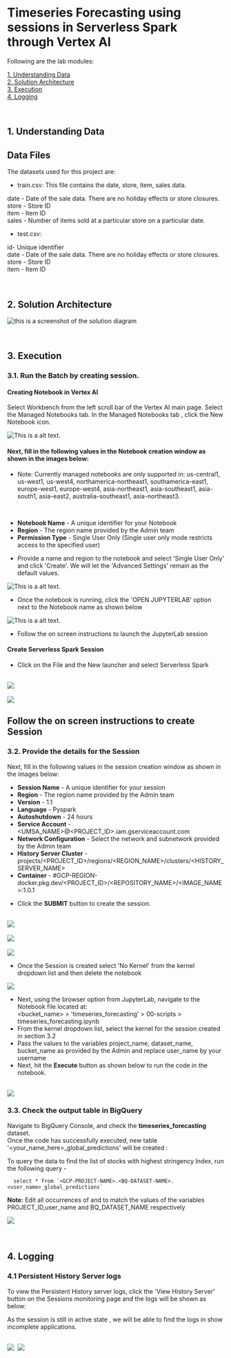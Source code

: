 # Timeseries Forecasting using sessions in Serverless Spark through Vertex AI



Following are the lab modules:

[1. Understanding Data](06a_timeseries_forecasting_vertex_ai_notebook_execution.md#1-understanding-data)<br>
[2. Solution Architecture](06a_timeseries_forecasting_vertex_ai_notebook_execution.md#2-solution-architecture)<br>
[3. Execution](06a_timeseries_forecasting_vertex_ai_notebook_execution.md#3-execution)<br>
[4. Logging](06a_timeseries_forecasting_vertex_ai_notebook_execution.md#4-logging)<br>

<br>

## 1. Understanding Data

## Data Files
The datasets used for this project are:

- train.csv: This file contains the date, store, item, sales data.

date - Date of the sale data. There are no holiday effects or store closures.<br>
store - Store ID<br>
item - Item ID<br>
sales - Number of items sold at a particular store on a particular date.<br>

- test.csv:

id- Unique identifier<br>
date - Date of the sale data. There are no holiday effects or store closures.<br>
store - Store ID<br>
item - Item ID

<br>

## 2. Solution Architecture


![this is a screenshot of the solution diagram](../images/Flow_of_Resources.png)


<br>

## 3. Execution

### 3.1. Run the Batch by creating session.

#### Creating Notebook in Vertex AI
Select Workbench from the left scroll bar of the Vertex AI main page.
Select the Managed Notebooks tab.
In the Managed Notebooks tab , click the New Notebook icon.

![This is a alt text.](../images/session6.png "Architectural Diagram.")

#### Next, fill in the following values in the Notebook creation window as shown in the images below:

- Note: Currently managed notebooks are only supported in: us-central1, us-west1, us-west4, northamerica-northeast1, southamerica-east1, europe-west1, europe-west4, asia-northeast1, asia-southeast1, asia-south1, asia-east2, australia-southeast1, asia-northeast3.
 
<br>

- **Notebook Name**   - A unique identifier for your Notebook
- **Region**     - The region name provided by the Admin team
- **Permission Type**    - Single User Only (Single user only mode restricts access to the specified user)

 * Provide a name and region to the notebook and select 'Single User Only' and click 'Create'. We will let the 'Advanced Settings' remain as the default values.

![This is a alt text.](../images/session7.png "Architectural Diagram.")


 * Once the notebook is running, click the 'OPEN JUPYTERLAB' option next to the Notebook name as shown below

 ![This is a alt text.](../images/session8.png)

* Follow the on screen instructions to launch the JupyterLab session

#### Create Serverless Spark Session

* Click on the File and the New launcher and select Serverless Spark

<br>
<kbd>
<img src=../images/session4.png />
</kbd>
<br>

<br>
<kbd>
<img src=../images/session5.png />
</kbd>
<br>


##  Follow the on screen instructions to create Session

### 3.2. Provide the details for the Session

Next, fill in the following values in the session creation window as shown in the images below:

- **Session Name**   - A unique identifier for your session
- **Region**     - The region name provided by the Admin team
- **Version**    - 1.1
- **Language**    - Pyspark
- **Autoshutdown** - 24 hours
- **Service Account** - <UMSA_NAME>@<PROJECT_ID>.iam.gserviceaccount.com
- **Network Configuration** - Select the network and subnetwork provided by the Admin team
- **History Server Cluster** - projects/<PROJECT_ID>/regions/<REGION_NAME>/clusters/<HISTORY_SERVER_NAME>
- **Container**  - #GCP-REGION-docker.pkg.dev/<PROJECT_ID>/<REPOSITORY_NAME>/<IMAGE_NAME>:1.0.1

* Click the **SUBMIT** button to create the session.

<br>
<kbd>
<img src=../images/session1.png />
</kbd><br>

<br>
<kbd>
<img src=../images/session2.png />
</kbd><br>

<br>
<kbd>
<img src=../images/session3.png />
</kbd><br>


* Once the Session is created select 'No Kernel' from the kernel dropdown list and then delete the notebook

<kbd>
<img src=../images/selectkernel.png />
</kbd>

<br>

* Next, using the browser option from JupyterLab, navigate to the Notebook file located at: <br>
    <bucket_name> > 'timeseries_forecasting' > 00-scripts > timeseries_forecasting.ipynb
* From the kernel dropdown list, select the kernel for the session created in section 3.2
* Pass the values to the variables project_name, dataset_name, bucket_name as provided by the Admin and replace user_name by your username
* Next, hit the **Execute** button as shown below to run the code in the notebook.

<br>

<kbd>
<img src=../images/session10.png />
</kbd>

### 3.3. Check the output table in BigQuery

Navigate to BigQuery Console, and check the **timeseries_forecasting** dataset. <br>
Once the code has successfully executed,  new table '<your_name_here>_global_predictions' will be created :

To query the data to find the list of stocks with highest stringency Index, run the following query -

```
  select * from `<GCP-PROJECT-NAME>.<BQ-DATASET-NAME>.<user_name>_global_predictions` 

```

**Note:** Edit all occurrences of <GCP-PROJECT-NAME> and <BQ-DATASET-NAME> to match the values of the variables PROJECT_ID,user_name and BQ_DATASET_NAME respectively

<kbd>
<img src=../images/bigquery.PNG />
</kbd>

<br>

<br>

<br>

## 4. Logging


### 4.1 Persistent History Server logs

To view the Persistent History server logs, click the 'View History Server' button on the Sessions monitoring page and the logs will be shown as below:

As the session is still in active state , we will be able to find the logs in show incomplete applications.

<br>

<kbd>
<img src=../images/phs1.png />
</kbd>

<kbd>
<img src=../images/image13_1.PNG />
</kbd>
